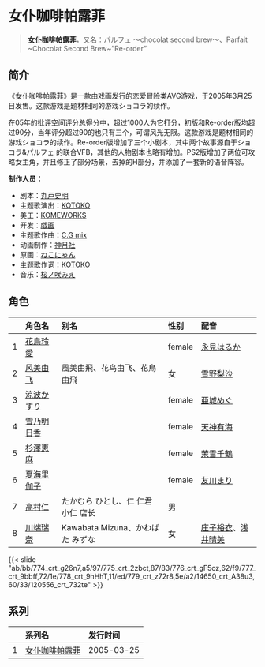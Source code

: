 # 女仆咖啡帕露菲


> <u>**[女仆咖啡帕露菲](https://bgm.tv/subject/846)**</u>，又名：パルフェ ～chocolat second brew～、Parfait ~Chocolat Second Brew~”Re-order”

## 简介

《女仆咖啡帕露菲》是一款由戏画发行的恋爱冒险类AVG游戏，于2005年3月25日发售。这款游戏是题材相同的游戏ショコラ的续作。

在05年的批评空间评分总得分中，超过1000人为它打分，初版和Re-order版均超过90分，当年评分超过90的也只有三个，可谓风光无限。这款游戏是题材相同的游戏ショコラ的续作。Re-order版增加了三个小剧本，其中两个故事源自于ショコラ&パルフェ 的联合VFB，其他的人物剧本也略有增加。PS2版增加了两位可攻略女主角，并且修正了部分场景，去掉的H部分，并添加了一套新的语音阵容。

**制作人员：**
- 剧本：[丸戸史明](https://bgm.tv/person/6126)
- 主题歌演出：[KOTOKO](https://bgm.tv/person/5733)
- 美工：[KOMEWORKS](https://bgm.tv/person/19145)
- 开发：[戯画](https://bgm.tv/person/2387)
- 主题歌作曲：[C.G mix](https://bgm.tv/person/6406)
- 动画制作：[神月社](https://bgm.tv/person/6889)
- 原画：[ねこにゃん](https://bgm.tv/person/6564)
- 主题歌作词：[KOTOKO](https://bgm.tv/person/5733)
- 音乐：[桜ノ咲みえ](https://bgm.tv/person/64186)

## 角色

|     |   角色名   |   别名  | 性别 |  配音  |
|:--- |:------  |:----      |:---  |:--   |
| 1 | [花鳥玲愛](https://bgm.tv/character/774) |  | female | [永見はるか](https://bgm.tv/person/4674) |
| 2 | [风美由飞](https://bgm.tv/character/775) | 風美由飛、花鸟由飞、花鳥由飛 | 女 | [雪野梨沙](https://bgm.tv/person/5903) |
| 3 | [涼波かすり](https://bgm.tv/character/776) |  | female | [亜城めぐ](https://bgm.tv/person/4833) |
| 4 | [雪乃明日香](https://bgm.tv/character/777) |  | female | [天神有海](https://bgm.tv/person/4626) |
| 5 | [杉澤恵麻](https://bgm.tv/character/778) |  | female | [茉雪千鶴](https://bgm.tv/person/6304) |
| 6 | [夏海里伽子](https://bgm.tv/character/779) |  | female | [友川まり](https://bgm.tv/person/19397) |
| 7 | [高村仁](https://bgm.tv/character/14650) | たかむら ひとし、仁 仁君 小仁 店长 | 男 |  |
| 8 | [川端瑞奈](https://bgm.tv/character/120556) | Kawabata Mizuna、かわばた みずな | 女 | [庄子裕衣](https://bgm.tv/person/5099)、[浅井晴美](https://bgm.tv/person/6131) |

{{< slide "ab/bb/774_crt_g26n7,a5/97/775_crt_2zbct,87/83/776_crt_gF5oz,62/f9/777_crt_9bbff,72/1e/778_crt_9hHhT,11/ed/779_crt_z72r8,5e/a2/14650_crt_A38u3,60/33/120556_crt_732te" >}}

## 系列

|     |   系列名   |   发行时间  |
|:---   |:------  |:----      |
| 1 | [女仆咖啡帕露菲](http://bgm.tv/subject/846) | 2005-03-25 |

<!--

## 配乐

{{< media ""
""
"music">}}

## MAD

{{< media auto="mad/parfait" >}}

-->



